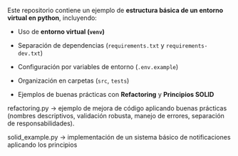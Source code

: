Este repositorio contiene un ejemplo de **estructura básica de un entorno virtual en python**, incluyendo:

- Uso de **entorno virtual (`venv`)**
- Separación de dependencias (`requirements.txt` y `requirements-dev.txt`)
- Configuración por variables de entorno (`.env.example`)
- Organización en carpetas (`src`, `tests`)

- Ejemplos de buenas prácticas con **Refactoring** y **Principios SOLID**

refactoring.py → ejemplo de mejora de código aplicando buenas prácticas (nombres descriptivos, validación robusta, manejo de errores, separación de responsabilidades).

solid_example.py → implementación de un sistema básico de notificaciones aplicando los principios
